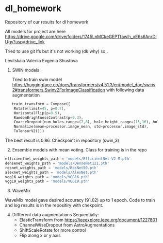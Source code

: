 # dl_homework

Repository of our results for dl homework

All models for project are here  https://drive.google.com/drive/folders/1745LnMCkeGEPTfawlh_oE6s6AnrDlUgy?usp=drive_link

Tried to use git lfs but it's not working (dk why) so..

Levitskaia Valeriia 
Evgenia Shustova


1. SWIN models

   Tried to train swin model https://huggingface.co/docs/transformers/v4.51.3/en/model_doc/swinv2#transformers.Swinv2ForImageClassification
   with following data augmentation
```python
   train_transform = Compose([
    Rotate(limit=45, p=0.7),
    HorizontalFlip(p=0.5),
    RandomBrightnessContrast(p=0.3),
    CoarseDropout(num_holes_range=(7,8), hole_height_range=(15,16), hole_width_range=(15, 16), p=0.5),
    Normalize(mean=processor.image_mean, std=processor.image_std),
    ToTensorV2()])
```

The best result is 0.86. Checkpoint in repository (swin_3)

2. Ensemble models with mean voting. Class for training is in the repo

```python
efficientnet_weights_path = 'models/EfficientNet-V2-M.pth'
densenet_weights_path = 'models/DenseNet121.pth'
resnet_weights_path = 'models/ResNet50.pth'
alexnet_weights_path = 'models/AlexNet.pth'
vgg16_weights_path = 'models/VGG16.pth'
vgg19_weights_path = 'models/VGG19.pth'
```


3. WaveMix

WaveMix model gave desired accuracy (91.02) up to 1 epoch. Code to train and log results is in the repositiry with chekpoint.

4. Diffferent data augmentations
   Sequentially:
    - ElasticTransform from https://ieeexplore.ieee.org/document/1227801
    - ChannelWiseDropout from AstroAugmentations
    - ShiftScaleRotate for more control
    - Flip along x or y axis


